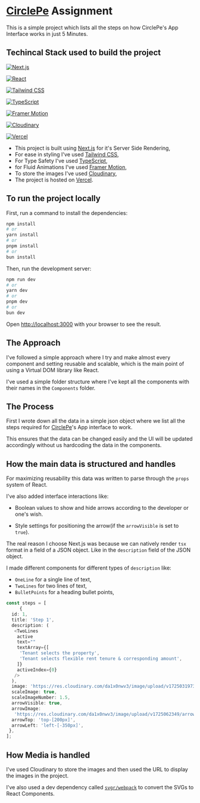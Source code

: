 # [CirclePe](https://circlepe.com/) Assignment

This is a simple project which lists all the steps on how CirclePe's App Interface works in just 5 Minutes.

## Techincal Stack used to build the project

[![Next.js](https://img.shields.io/badge/Next.js-000000?style=for-the-badge&logo=next.js&logoColor=white)](https://nextjs.org/)

[![React](https://img.shields.io/badge/React-61DAFB?style=for-the-badge&logo=react&logoColor=white)](https://reactjs.org/)

[![Tailwind CSS](https://img.shields.io/badge/Tailwind_CSS-38B2AC?style=for-the-badge&logo=tailwind-css&logoColor=white)](https://tailwindcss.com/)

[![TypeScript](https://img.shields.io/badge/TypeScript-007ACC?style=for-the-badge&logo=typescript&logoColor=white)](https://www.typescriptlang.org/)

[![Framer Motion](https://img.shields.io/badge/Framer_Motion-0055FF?style=for-the-badge&logo=framer&logoColor=white)](https://www.framer.com/motion/)

[![Cloudinary](https://img.shields.io/badge/Cloudinary-4285F4?style=for-the-badge&logo=cloudinary&logoColor=white)](https://cloudinary.com/)

[![Vercel](https://img.shields.io/badge/Vercel-000000?style=for-the-badge&logo=vercel&logoColor=white)](https://circlepe-assignment.vercel.app/)

* This project is built using [Next.js](https://nextjs.org/) for it's Server Side Rendering,
* For ease in styling I've used [Tailwind CSS](https://tailwindcss.com/),
* For Type Safety I've used [TypeScript](https://www.typescriptlang.org/),
* for Fluid Animations I've used [Framer Motion](https://www.framer.com/motion/),
* To store the images I've used [Cloudinary](https://cloudinary.com/),
* The project is hosted on [Vercel](https://vercel.com/).

## To run the project locally

First, run a command to install the dependencies:

```bash
npm install
# or
yarn install
# or
pnpm install
# or
bun install
```

Then, run the development server:

```bash
npm run dev
# or
yarn dev
# or
pnpm dev
# or
bun dev
```

Open [http://localhost:3000](http://localhost:3000) with your browser to see the result.

## The Approach

I've followed a simple approach where I try and make almost every component and setting reusable and scalable, which is the main point of using a Virtual DOM library like React.

I've used a simple folder structure where I've kept all the components with their names in the `Components` folder.

## The Process

First I wrote down all the data in a simple json object where we list all the steps required for [CirclePe](https://circlepe.com/)'s App interface to work.

This ensures that the data can be changed easily and the UI will be updated accordingly without us hardcoding the data in the components.

## How the main data is structured and handles

For maximizing reusability this data was written to parse through the `props` system of React.

I've also added interface interactions like:

* Boolean values to show and hide arrows according to the developer or one's wish.

* Style settings for positioning the arrow(if the `arrowVisible` is set to `true`).

The real reason I choose Next.js was because we can natively render `tsx` format in a field of a JSON object. Like in the `description` field of the JSON object.

I made different components for different types of `description` like:

* `OneLine` for a single line of text,
* `TwoLines` for two lines of text,
* `BulletPoints` for a heading bullet points,

```TypeScript
const steps = [
     {
  id: 1,
  title: 'Step 1',
  description: (
   <TwoLines
    active
    text=""
    textArray={[
     'Tenant selects the property',
     'Tenant selects flexible rent tenure & corresponding amount',
    ]}
    activeIndex={0}
   />
  ),
  image: 'https://res.cloudinary.com/da1x0nwv3/image/upload/v1725031973/how-it-works_oaxb1q.png',
  scaleImage: true,
  scaleImageNumber: 1.5,
  arrowVisible: true,
  arrowImage:
   'https://res.cloudinary.com/da1x0nwv3/image/upload/v1725062349/arrow_fcgub4.png',
  arrowTop: 'top-[200px]',
  arrowLeft: 'left-[-350px]',
 },
];
```

## How Media is handled

I've used Cloudinary to store the images and then used the URL to display the images in the project.

I've also used a dev dependency called [`svgr/webpack`](https://react-svgr.com/docs/next/) to convert the SVGs to React Components.
